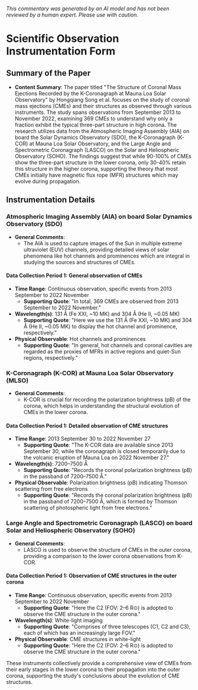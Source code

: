 _This commentary was generated by an AI model and has not been reviewed by a human expert. Please use with caution._

# Scientific Observation Instrumentation Form

## Summary of the Paper
- **Content Summary**: The paper titled "The Structure of Coronal Mass Ejections Recorded by the K-Coronagraph at Mauna Loa Solar Observatory" by Hongqiang Song et al. focuses on the study of coronal mass ejections (CMEs) and their structures as observed through various instruments. The study spans observations from September 2013 to November 2022, examining 369 CMEs to understand why only a fraction exhibit the typical three-part structure in high corona. The research utilizes data from the Atmospheric Imaging Assembly (AIA) on board the Solar Dynamics Observatory (SDO), the K-Coronagraph (K-COR) at Mauna Loa Solar Observatory, and the Large Angle and Spectrometric Coronagraph (LASCO) on the Solar and Heliospheric Observatory (SOHO). The findings suggest that while 90-100% of CMEs show the three-part structure in the lower corona, only 30-40% retain this structure in the higher corona, supporting the theory that most CMEs initially have magnetic flux rope (MFR) structures which may evolve during propagation.

## Instrumentation Details

### Atmospheric Imaging Assembly (AIA) on board Solar Dynamics Observatory (SDO)
- **General Comments**:
   - The AIA is used to capture images of the Sun in multiple extreme ultraviolet (EUV) channels, providing detailed views of solar phenomena like hot channels and prominences which are integral in studying the sources and structures of CMEs.

#### Data Collection Period 1: General observation of CMEs
- **Time Range**: Continuous observation, specific events from 2013 September to 2022 November
   - **Supporting Quote**: "In total, 369 CMEs are observed from 2013 September to 2022 November."
- **Wavelength(s)**: 131 Å (Fe XXI, ~10 MK) and 304 Å (He II, ~0.05 MK)
   - **Supporting Quote**: "Here we use the 131 Å (Fe XXI, ~10 MK) and 304 Å (He II, ~0.05 MK) to display the hot channel and prominence, respectively."
- **Physical Observable**: Hot channels and prominences
   - **Supporting Quote**: "In general, hot channels and coronal cavities are regarded as the proxies of MFRs in active regions and quiet-Sun regions, respectively."

### K-Coronagraph (K-COR) at Mauna Loa Solar Observatory (MLSO)
- **General Comments**:
   - K-COR is crucial for recording the polarization brightness (pB) of the corona, which helps in understanding the structural evolution of CMEs in the lower corona.

#### Data Collection Period 1: Detailed observation of CME structures
- **Time Range**: 2013 September 30 to 2022 November 27
   - **Supporting Quote**: "The K-COR data are available since 2013 September 30, while the coronagraph is closed temporarily due to the volcanic eruption of Mauna Loa on 2022 November 27."
- **Wavelength(s)**: 7200–7500 Å
   - **Supporting Quote**: "Records the coronal polarization brightness (pB) in the passband of 7200–7500 Å."
- **Physical Observable**: Polarization brightness (pB) indicating Thomson scattering from free electrons
   - **Supporting Quote**: "Records the coronal polarization brightness (pB) in the passband of 7200–7500 Å, which is formed by Thomson scattering of photospheric light from free electrons."

### Large Angle and Spectrometric Coronagraph (LASCO) on board Solar and Heliospheric Observatory (SOHO)
- **General Comments**:
   - LASCO is used to observe the structure of CMEs in the outer corona, providing a comparison to the lower corona observations from K-COR.

#### Data Collection Period 1: Observation of CME structures in the outer corona
- **Time Range**: Continuous observation, specific events from 2013 September to 2022 November
   - **Supporting Quote**: "Here the C2 (FOV: 2–6 R⊙) is adopted to observe the CME structure in the outer corona."
- **Wavelength(s)**: White-light imaging
   - **Supporting Quote**: "Comprises of three telescopes (C1, C2 and C3), each of which has an increasingly large FOV."
- **Physical Observable**: CME structures in white-light
   - **Supporting Quote**: "Here the C2 (FOV: 2–6 R⊙) is adopted to observe the CME structure in the outer corona."

These instruments collectively provide a comprehensive view of CMEs from their early stages in the lower corona to their propagation into the outer corona, supporting the study's conclusions about the evolution of CME structures.
